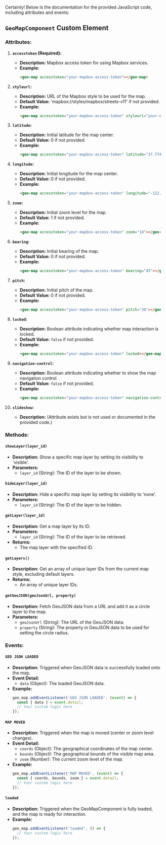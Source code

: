 Certainly! Below is the documentation for the provided JavaScript code, including attributes and events:

## `GeoMapComponent` Custom Element

### Attributes:

1. **`accesstoken` (Required):**
   - **Description:** Mapbox access token for using Mapbox services.
   - **Example:**
     ```html
     <geo-map accesstoken="your-mapbox-access-token"></geo-map>
     ```

2. **`styleurl`:**
   - **Description:** URL of the Mapbox style to be used for the map.
   - **Default Value:** 'mapbox://styles/mapbox/streets-v11' if not provided.
   - **Example:**
     ```html
     <geo-map accesstoken="your-mapbox-access-token" styleurl="your-custom-style-url"></geo-map>
     ```

3. **`latitude`:**
   - **Description:** Initial latitude for the map center.
   - **Default Value:** 0 if not provided.
   - **Example:**
     ```html
     <geo-map accesstoken="your-mapbox-access-token" latitude="37.7749"></geo-map>
     ```

4. **`longitude`:**
   - **Description:** Initial longitude for the map center.
   - **Default Value:** 0 if not provided.
   - **Example:**
     ```html
     <geo-map accesstoken="your-mapbox-access-token" longitude="-122.4194"></geo-map>
     ```

5. **`zoom`:**
   - **Description:** Initial zoom level for the map.
   - **Default Value:** 1 if not provided.
   - **Example:**
     ```html
     <geo-map accesstoken="your-mapbox-access-token" zoom="10"></geo-map>
     ```

6. **`bearing`:**
   - **Description:** Initial bearing of the map.
   - **Default Value:** 0 if not provided.
   - **Example:**
     ```html
     <geo-map accesstoken="your-mapbox-access-token" bearing="45"></geo-map>
     ```

7. **`pitch`:**
   - **Description:** Initial pitch of the map.
   - **Default Value:** 0 if not provided.
   - **Example:**
     ```html
     <geo-map accesstoken="your-mapbox-access-token" pitch="30"></geo-map>
     ```

8. **`locked`:**
   - **Description:** Boolean attribute indicating whether map interaction is locked.
   - **Default Value:** `false` if not provided.
   - **Example:**
     ```html
     <geo-map accesstoken="your-mapbox-access-token" locked></geo-map>
     ```

9. **`navigation-control`:**
   - **Description:** Boolean attribute indicating whether to show the map navigation control.
   - **Default Value:** `false` if not provided.
   - **Example:**
     ```html
     <geo-map accesstoken="your-mapbox-access-token" navigation-control></geo-map>
     ```

10. **`slideshow`:**
    - **Description:** (Attribute exists but is not used or documented in the provided code.)

### Methods:

#### `showLayer(layer_id)`

- **Description:** Show a specific map layer by setting its visibility to 'visible'.
- **Parameters:**
  - `layer_id` (String): The ID of the layer to be shown.

#### `hideLayer(layer_id)`

- **Description:** Hide a specific map layer by setting its visibility to 'none'.
- **Parameters:**
  - `layer_id` (String): The ID of the layer to be hidden.

#### `getLayer(layer_id)`

- **Description:** Get a map layer by its ID.
- **Parameters:**
  - `layer_id` (String): The ID of the layer to be retrieved.
- **Returns:**
  - The map layer with the specified ID.

#### `getLayers()`

- **Description:** Get an array of unique layer IDs from the current map style, excluding default layers.
- **Returns:**
  - An array of unique layer IDs.

#### `getGeoJSON(geoJsonUrl, property)`

- **Description:** Fetch GeoJSON data from a URL and add it as a circle layer to the map.
- **Parameters:**
  - `geoJsonUrl` (String): The URL of the GeoJSON data.
  - `property` (String): The property in GeoJSON data to be used for setting the circle radius.

### Events:

#### `GEO JSON LOADED`

- **Description:** Triggered when GeoJSON data is successfully loaded onto the map.
- **Event Detail:**
  - `data` (Object): The loaded GeoJSON data.
- **Example:**
  ```javascript
  geo_map.addEventListener('GEO JSON LOADED', (event) => {
    const { data } = event.detail;
    // Your custom logic here
  });
  ```

#### `MAP MOVED`

- **Description:** Triggered when the map is moved (center or zoom level changes).
- **Event Detail:**
  - `coords` (Object): The geographical coordinates of the map center.
  - `bounds` (Object): The geographical bounds of the visible map area.
  - `zoom` (Number): The current zoom level of the map.
- **Example:**
  ```javascript
  geo_map.addEventListener('MAP MOVED', (event) => {
    const { coords, bounds, zoom } = event.detail;
    // Your custom logic here
  });
  ```

#### `loaded`

- **Description:** Triggered when the GeoMapComponent is fully loaded, and the map is ready for interaction.
- **Example:**
  ```javascript
  geo_map.addEventListener('loaded', () => {
    // Your custom logic here
  });
  ```